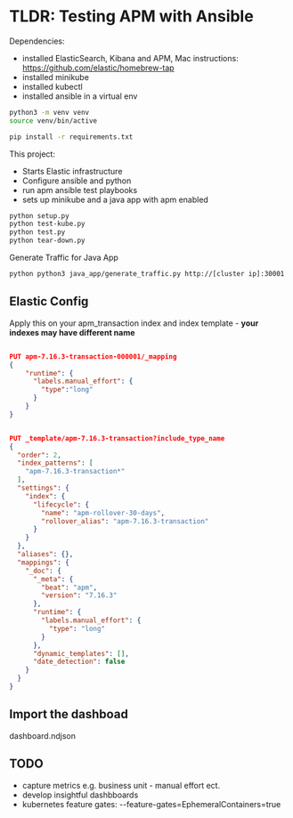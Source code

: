 # TLDR: Testing APM with Ansible

Dependencies:
* installed ElasticSearch, Kibana and APM, Mac instructions: https://github.com/elastic/homebrew-tap
* installed minikube
* installed kubectl
* installed ansible in a virtual env
```bash
python3 -m venv venv
source venv/bin/active 

pip install -r requirements.txt

```

This project:
* Starts Elastic infrastructure
* Configure ansible and python
* run apm ansible test playbooks
* sets up minikube and a java app with apm enabled

```bash
python setup.py
python test-kube.py
python test.py
python tear-down.py
```


Generate Traffic for Java App
```bash
python python3 java_app/generate_traffic.py http://[cluster ip]:30001
```

## Elastic Config
Apply this on your apm_transaction index and index template - **your indexes may have different name**
```json

PUT apm-7.16.3-transaction-000001/_mapping
{
    "runtime": {
      "labels.manual_effort": {
        "type":"long"
      }
    }
}


PUT _template/apm-7.16.3-transaction?include_type_name
{
  "order": 2,
  "index_patterns": [
    "apm-7.16.3-transaction*"
  ],
  "settings": {
    "index": {
      "lifecycle": {
        "name": "apm-rollover-30-days",
        "rollover_alias": "apm-7.16.3-transaction"
      }
    }
  },
  "aliases": {},
  "mappings": {
    "_doc": {
      "_meta": {
        "beat": "apm",
        "version": "7.16.3"
      },
      "runtime": {
        "labels.manual_effort": {
          "type": "long"
        }
      },
      "dynamic_templates": [],
      "date_detection": false
    }
  }
}
```

## Import the dashboad
dashboard.ndjson

## TODO
* capture metrics e.g. business unit - manual effort ect.
* develop insightful dashbboards
* kubernetes feature gates: --feature-gates=EphemeralContainers=true
